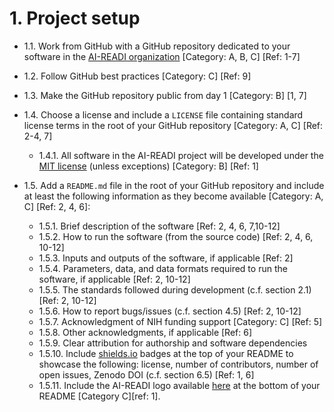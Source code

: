 # 1. Project setup

- 1.1. Work from GitHub with a GitHub repository dedicated to your software in the [AI-READI organization](https://github.com/AI-READI) [Category: A, B, C] [Ref: 1-7]

- 1.2. Follow GitHub best practices [Category: C] [Ref: 9]

- 1.3. Make the GitHub repository public from day 1 [Category: B] [1, 7]

- 1.4. Choose a license and include a `LICENSE` file containing standard license terms in the root of your GitHub repository [Category: A, C] [Ref: 2-4, 7]

  - 1.4.1. All software in the AI-READI project will be developed under the [MIT license](https://opensource.org/licenses/MIT) (unless exceptions) [Category: B] [Ref: 1]

- 1.5. Add a `README.md` file in the root of your GitHub repository and include at least the following information as they become available [Category: A, C] [Ref: 2, 4, 6]:
  - 1.5.1. Brief description of the software [Ref: 2, 4, 6, 7,10-12]
  - 1.5.2. How to run the software (from the source code) [Ref: 2, 4, 6, 10-12]
  - 1.5.3. Inputs and outputs of the software, if applicable [Ref: 2]
  - 1.5.4. Parameters, data, and data formats required to run the software, if applicable [Ref: 2, 10-12]
  - 1.5.5. The standards followed during development (c.f. section 2.1) [Ref: 2, 10-12]
  - 1.5.6. How to report bugs/issues (c.f. section 4.5) [Ref: 2, 10-12]
  - 1.5.7. Acknowledgment of NIH funding support [Category: C] [Ref: 5]
  - 1.5.8. Other acknowledgments, if applicable [Ref: 6]
  - 1.5.9. Clear attribution for authorship and software dependencies
  - 1.5.10. Include [shields.io](https://shields.io/) badges at the top of your README to showcase the following: license, number of contributors, number of open issues, Zenodo DOI (c.f. section 6.5) [Ref: 1, 6]
  - 1.5.11. Include the AI-READI logo available [here](https://github.com/AI-READI/AI-READI-logo) at the bottom of your README [Category C][ref: 1].
